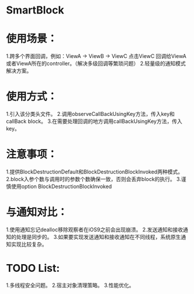 # SmartBlock

# 使用场景：
 1.跨多个界面回调，例如：ViewA -> ViewB -> ViewC 点击ViewC 回调给ViewA或者ViewA所在的controller。（解决多级回调等繁琐问题）
 2.轻量级的通知模式解决方案。
 
# 使用方式：
 1.引入该分类头文件。
 2.调用observeCallBackUsingKey方法，传入key和callBack block。
 3.在需要处理回调的地方调用callBackUsingKey方法，传入key。
 
# 注意事项：
 1.提供BlockDestructionDefault和BlockDestructionBlockInvoked两种模式。
 2.block入参个数与调用时的参数个数确保一致，否则会丢弃block的执行。
 3.谨慎使用option BlockDestructionBlockInvoked
 
# 与通知对比：
 1.使用通知忘记dealloc移除观察者在iOS9之前会出现崩溃。
 2.发送通知和接收通知的处理是同步的。
 3.如果要实现发送通知和接收通知在不同线程，系统原生通知实现比较复杂。
 
# TODO List:
 1.多线程安全问题。
 2.宿主对象清理策略。
 3.性能优化。

